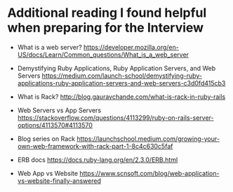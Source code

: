 # Additional reading I found helpful when preparing for the Interview

- What is a web server?
  https://developer.mozilla.org/en-US/docs/Learn/Common_questions/What_is_a_web_server

- Demystifying Ruby Applications, Ruby Application Servers, and Web Servers
  https://medium.com/launch-school/demystifying-ruby-applications-ruby-application-servers-and-web-servers-c3d0fd415cb3

- What is Rack?
  http://blog.gauravchande.com/what-is-rack-in-ruby-rails

- Web Servers vs App Servers
  https://stackoverflow.com/questions/4113299/ruby-on-rails-server-options/4113570#4113570

- Blog series on Rack
  https://launchschool.medium.com/growing-your-own-web-framework-with-rack-part-1-8c4c630c5faf

- ERB docs
  https://docs.ruby-lang.org/en/2.3.0/ERB.html

- Web App vs Website
  https://www.scnsoft.com/blog/web-application-vs-website-finally-answered
